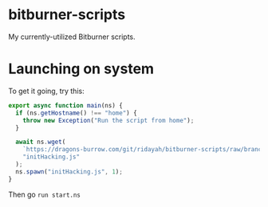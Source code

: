 # bitburner-scripts

My currently-utilized Bitburner scripts.

# Launching on system

To get it going, try this:

```javascript
export async function main(ns) {
  if (ns.getHostname() !== "home") {
    throw new Exception("Run the script from home");
  }

  await ns.wget(
    `https://dragons-burrow.com/git/ridayah/bitburner-scripts/raw/branch/master/initHacking.js?ts=${new Date().getTime()}`,
    "initHacking.js"
  );
  ns.spawn("initHacking.js", 1);
}
```

Then go `run start.ns`
